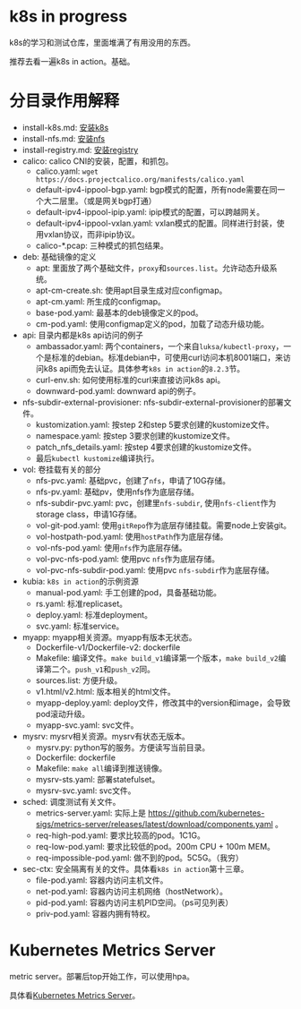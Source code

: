 # k8s in progress

k8s的学习和测试仓库，里面堆满了有用没用的东西。

推荐去看一遍k8s in action。基础。

# 分目录作用解释

* install-k8s.md: [安装k8s](install-k8s.md)
* install-nfs.md: [安装nfs](install-nfs.md)
* install-registry.md: [安装registry](install-registry.md)
* calico: calico CNI的安装，配置，和抓包。
  * calico.yaml: `wget https://docs.projectcalico.org/manifests/calico.yaml`
  * default-ipv4-ippool-bgp.yaml: bgp模式的配置，所有node需要在同一个大二层里。（或是网关bgp打通）
  * default-ipv4-ippool-ipip.yaml: ipip模式的配置，可以跨越网关。
  * default-ipv4-ippool-vxlan.yaml: vxlan模式的配置。同样进行封装，使用vxlan协议，而非ipip协议。
  * calico-*.pcap: 三种模式的抓包结果。
* deb: 基础镜像的定义
  * apt: 里面放了两个基础文件，`proxy`和`sources.list`。允许动态升级系统。
  * apt-cm-create.sh: 使用apt目录生成对应configmap。
  * apt-cm.yaml: 所生成的configmap。
  * base-pod.yaml: 最基本的deb镜像定义的pod。
  * cm-pod.yaml: 使用configmap定义的pod，加载了动态升级功能。
* api: 目录内都是k8s api访问的例子
  * ambassador.yaml: 两个containers，一个来自`luksa/kubectl-proxy`，一个是标准的debian。标准debian中，可使用curl访问本机8001端口，来访问k8s api而免去认证。具体参考`k8s in action`的`8.2.3`节。
  * curl-env.sh: 如何使用标准的curl来直接访问k8s api。
  * downward-pod.yaml: downward api的例子。
* nfs-subdir-external-provisioner: nfs-subdir-external-provisioner的部署文件。
  * kustomization.yaml: 按step 2和step 5要求创建的kustomize文件。
  * namespace.yaml: 按step 3要求创建的kustomize文件。
  * patch_nfs_details.yaml: 按step 4要求创建的kustomize文件。
  * 最后`kubectl kustomize`编译执行。
* vol: 卷挂载有关的部分
  * nfs-pvc.yaml: 基础pvc，创建了`nfs`，申请了10G存储。
  * nfs-pv.yaml: 基础pv，使用nfs作为底层存储。
  * nfs-subdir-pvc.yaml: pvc，创建里`nfs-subdir`, 使用`nfs-client`作为storage class，申请1G存储。
  * vol-git-pod.yaml: 使用`gitRepo`作为底层存储挂载。需要node上安装git。
  * vol-hostpath-pod.yaml: 使用`hostPath`作为底层存储。
  * vol-nfs-pod.yaml: 使用`nfs`作为底层存储。
  * vol-pvc-nfs-pod.yaml: 使用pvc `nfs`作为底层存储。
  * vol-pvc-nfs-subdir-pod.yaml: 使用pvc `nfs-subdir`作为底层存储。
* kubia: `k8s in action`的示例资源
  * manual-pod.yaml: 手工创建的pod，具备基础功能。
  * rs.yaml: 标准replicaset。
  * deploy.yaml: 标准deployment。
  * svc.yaml: 标准service。
* myapp: myapp相关资源。myapp有版本无状态。
  * Dockerfile-v1/Dockerfile-v2: dockerfile
  * Makefile: 编译文件。`make build_v1`编译第一个版本，`make build_v2`编译第二个。`push_v1`和`push_v2`同。
  * sources.list: 方便升级。
  * v1.html/v2.html: 版本相关的html文件。
  * myapp-deploy.yaml: deploy文件，修改其中的version和image，会导致pod滚动升级。
  * myapp-svc.yaml: svc文件。
* mysrv: mysrv相关资源。mysrv有状态无版本。
  * mysrv.py: python写的服务。方便读写当前目录。
  * Dockerfile: dockerfile
  * Makefile: `make all`编译到推送镜像。
  * mysrv-sts.yaml: 部署statefulset。
  * mysrv-svc.yaml: svc文件。
* sched: 调度测试有关文件。
  * metrics-server.yaml: 实际上是 https://github.com/kubernetes-sigs/metrics-server/releases/latest/download/components.yaml 。
  * req-high-pod.yaml: 要求比较高的pod。1C1G。
  * req-low-pod.yaml: 要求比较低的pod。200m CPU + 100m MEM。
  * req-impossible-pod.yaml: 做不到的pod。5C5G。（我穷）
* sec-ctx: 安全隔离有关的文件。具体看`k8s in action`第十三章。
  * file-pod.yaml: 容器内访问主机文件。
  * net-pod.yaml: 容器内访问主机网络（hostNetwork）。
  * pid-pod.yaml: 容器内访问主机PID空间。（ps可见列表）
  * priv-pod.yaml: 容器内拥有特权。

# Kubernetes Metrics Server

metric server。部署后top开始工作，可以使用hpa。

具体看[Kubernetes Metrics Server](https://github.com/kubernetes-sigs/metrics-server)。
